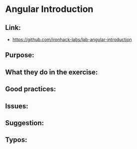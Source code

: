 # Angular Introduction

## Link:
 - https://github.com/ironhack-labs/lab-angular-introduction

## Purpose:

## What they do in the exercise:

## Good practices:
 
## Issues:

## Suggestion:

## Typos:
